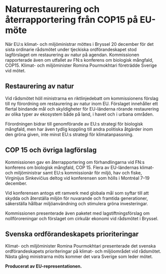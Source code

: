 # Naturrestaurering och återrapportering från COP15 på EU-möte

När EU:s klimat\- och miljöministrar möttes i Bryssel 20 december för det sista ordinarie rådsmötet under tjeckiska ordförandeskapet stod lagförslaget om restaurering av natur på agendan. Kommissionen rapporterade även om utfallet av FN:s konferens om biologisk mångfald, COP15\. Klimat\- och miljöminister Romina Pourmokhtari företrädde Sverige vid mötet.


## Restaurering av natur

Vid rådsmötet höll ministrarna en riktlinjedebatt om kommissionens förslag till ny förordning om restaurering av natur inom EU. Förslaget innehåller ett flertal bindande mål och skyldigheter för EU\-länderna rörande restaurering av olika typer av ekosystem både på land, i havet och i urbana områden.

Förordningen bidrar till genomförande av EU:s strategi för biologisk mångfald, men har även tydlig koppling till andra politiska åtgärder inom den gröna given, inte minst EU:s strategi för klimatanpassning.

## COP 15 och övriga lagförslag

Kommissionen gav en återrapportering om förhandlingarna vid FN:s konferens om biologisk mångfald, COP 15\. Flera av EU\-ländernas klimat\- och miljöministrar samt EU:s kommissionär för miljö, hav och fiske, Virginijus Sinkevičius deltog vid konferensen som hölls i Montréal 7–19 december.

Vid konferensen antogs ett ramverk med globala mål som syftar till att skydda och återställa miljön för nuvarande och framtida generationer, säkerställa hållbar miljöanvändning och stimulera gröna investeringar.

Kommissionen presenterade även paketet med lagstiftningsförslag om nollföroreningar och förslaget om cirkulär ekonomi vid rådsmötet i Bryssel.

## Svenska ordförandeskapets prioriteringar

Klimat\- och miljöminister Romina Pourmokhtari presenterade det svenska ordförandeskapets prioriteringar på klimat\- och miljöområdet vid rådsmötet. Nästa gång ministrarna möts kommer det vara Sverige som leder mötet.

**Producerat av EU\-representationen.**
